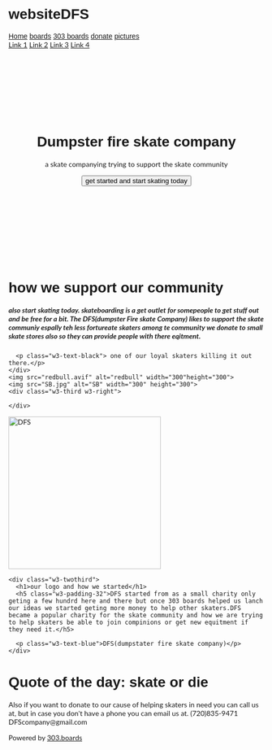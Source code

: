 # websiteDFS
<!DOCTYPE html>
<html lang="en">
<head>
<title>W3.CSS Template</title>
<meta charset="UTF-8">
<meta name="viewport" content="width=device-width, initial-scale=1">
<link rel="stylesheet" href="https://www.w3schools.com/w3css/4/w3.css">
<link rel="stylesheet" href="https://fonts.googleapis.com/css?family=Lato">
<link rel="stylesheet" href="https://fonts.googleapis.com/css?family=Montserrat">
<link rel="stylesheet" href="https://cdnjs.cloudflare.com/ajax/libs/font-awesome/4.7.0/css/font-awesome.min.css">
<style>
body,h1,h2,h3,h4,h5,h6 {font-family: "Lato", sans-serif}
.w3-bar,h1,button {font-family: "Montserrat", sans-serif} {font-size:200px}
</style>
</head>
<body>

<!-- Navbar -->
<div class="w3-top">
  <div class="w3-bar w3-container w3-teal w3-card w3-left-align w3-large">
    <a class="w3-bar-item w3-button w3-hide-medium w3-hide-large w3-right w3-padding-large w3-hover-white w3-large w3-red" href="javascript:void(0);" onclick="myFunction()" title="Toggle Navigation Menu"><i class="fa fa-bars"></i></a>
    <a href="#" class="w3-bar-item w3-button w3-padding-large w3-white">Home</a>
    <a href="#" class="w3-bar-item w3-button w3-hide-small w3-padding-large w3-hover-white">boards</a>
    <a href="#" class="w3-bar-item w3-button w3-hide-small w3-padding-large w3-hover-white">303 boards</a>
    <a href="#" class="w3-bar-item w3-button w3-hide-small w3-padding-large w3-hover-white">donate</a>
    <a href="#" class="w3-bar-item w3-button w3-hide-small w3-padding-large w3-hover-white">pictures</a>
  </div>

  <!-- Navbar on small screens -->
  <div id="navDemo" class="w3-bar-block w3-white w3-hide w3-hide-large w3-hide-medium w3-large">
    <a href="#" class="w3-bar-item w3-button w3-padding-large">Link 1</a>
    <a href="#" class="w3-bar-item w3-button w3-padding-large">Link 2</a>
    <a href="#" class="w3-bar-item w3-button w3-padding-large">Link 3</a>
    <a href="#" class="w3-bar-item w3-button w3-padding-large">Link 4</a>
  </div>
</div>

<!-- Header -->
<header class="w3-container w3-cyan w3-center" style="padding:128px 16px">
  <h1 class="w3-margin w3-jumbo">Dumpster fire skate company</h1>
  <p class="w3-xlarge">a skate companying trying to support the skate community</p>
  <button class="w3-button w3-black w3-padding-large w3-large w3-margin-top">get started and start skating today</button>
</header>

<!-- First Grid -->
<div class="w3-row-padding w3-padding-64 w3-container">
  <div class="w3-content">
    <div class="w3-twothird">
      <h1>how we support our community</h1>
      <h5 class="w3-padding-32">also start skating today. skateboarding is a get outlet for somepeople to get stuff out and be free for a bit. The DFS(dumpster Fire skate Company) likes to support the skate communiy espally teh less fortureate skaters among te community we donate to small skate stores also so they can provide people with there eqitment.</h5>

      <p class="w3-text-black"> one of our loyal skaters killing it out there.</p>
    </div>
    <img src="redbull.avif" alt="redbull" width="300"height="300">
    <img src="SB.jpg" alt="SB" width="300" height="300"> 
    <div class="w3-third w3-right">
      
    </div>
  </div>
</div>

<!-- Second Grid -->
<div class="w3-row-padding w3-light-blue w3-padding-64 
r">
  <div class="w3-content">
    <div class="w3-third w3-center">
      <img src="DFS.png" alt="DFS" width="300" height="300">
    </div>

    <div class="w3-twothird">
      <h1>our logo and how we started</h1>
      <h5 class="w3-padding-32">DFS started from as a small charity only geting a few hundrd here and there but once 303 boards helped us lanch our ideas we started geting more money to help other skaters.DFS became a popular charity for the skate community and how we are trying to help skaters be able to join compinions or get new equitment if they need it.</h5>

      <p class="w3-text-blue">DFS(dumpstater fire skate company)</p>
    </div>
  </div>
</div>

<div class="w3-container w3-black w3-center w3-opacity w3-padding-64">
    <h1 class="w3-margin w3-xlarge">Quote of the day: skate or die</h1>
<p> Also if you want to donate to our cause of helping skaters in need you can call us at, but in case you don't have a phone you can email us at.
(720)835-9471 DFScompany@gmail.com</p>
</div>

<!-- Footer -->
<footer class="w3-container w3-padding-64 w3-center w3-opacity">  
  <div class="w3-xlarge w3-padding-32">
    <i class="fa fa-facebook-official w3-hover-opacity"></i>
    <i class="fa fa-instagram w3-hover-opacity"></i>
    <i class="fa fa-snapchat w3-hover-opacity"></i>
    <i class="fa fa-pinterest-p w3-hover-opacity"></i>
    <i class="fa fa-twitter w3-hover-opacity"></i>
    <i class="fa fa-linkedin w3-hover-opacity"></i>
 </div>
 <p>Powered by <a href="https://www.303boards.com/" target="_blank">303.boards</a></p>
</footer>

<script>
// Used to toggle the menu on small screens when clicking on the menu button
function myFunction() {
  var x = document.getElementById("navDemo");
  if (x.className.indexOf("w3-show") == -1) {
    x.className += " w3-show";
  } else { 
    x.className = x.className.replace(" w3-show", "");
  }
}
</script>

</body>
</html>
